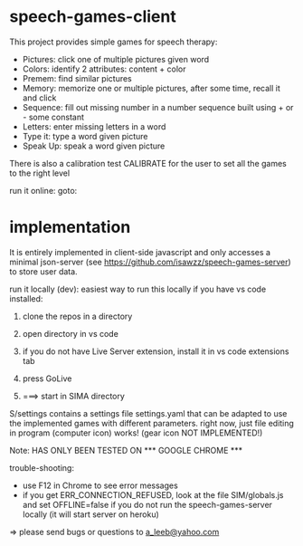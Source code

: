 # speech-games-client

This project provides simple games for speech therapy:
- Pictures: click one of multiple pictures given word
- Colors: identify 2 attributes: content + color 
- Premem: find similar pictures
- Memory: memorize one or multiple pictures, after some time, recall it and click
- Sequence: fill out missing number in a number sequence built using + or - some constant
- Letters: enter missing letters in a word
- Type it: type a word given picture
- Speak Up: speak a word given picture

There is also a calibration test CALIBRATE for the user to set all the games to the right level 

run it online:
goto: 


# implementation

It is entirely implemented in client-side javascript and only accesses a minimal json-server (see https://github.com/isawzz/speech-games-server) to store user data.

run it locally (dev):
easiest way to run this locally if you have vs code installed:
1. clone the repos in a directory

2. open directory in vs code

3. if you do not have Live Server extension, install it in vs code extensions tab

4. press GoLive

5. ===> start in SIMA directory 

S/settings contains a settings file settings.yaml that can be adapted to use the implemented games with different parameters. right now, just file editing in program (computer icon) works! (gear icon NOT IMPLEMENTED!)

Note: HAS ONLY BEEN TESTED ON *** GOOGLE CHROME ***

trouble-shooting: 
- use F12 in Chrome to see error messages
- if you get ERR_CONNECTION_REFUSED, look at the file SIM/globals.js and set OFFLINE=false if you do not run the speech-games-server locally (it will start server on heroku)

=> please send bugs or questions to a_leeb@yahoo.com
